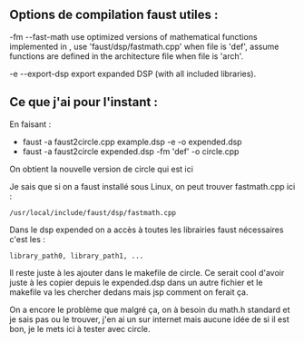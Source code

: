 
## Options de compilation faust utiles :

-fm <file>  --fast-math <file>          use optimized versions of mathematical functions implemented in <file>, use 'faust/dsp/fastmath.cpp' when file is 'def', assume functions are defined in the architecture file when file is 'arch'.

 -e        --export-dsp                  export expanded DSP (with all included libraries).
 
## Ce que j'ai pour l'instant :

En faisant :

* faust -a faust2circle.cpp example.dsp -e -o expended.dsp
* faust -a faust2circle expended.dsp -fm 'def' -o circle.cpp

On obtient la nouvelle version de circle qui est ici

Je sais que si on a faust installé sous Linux, on peut trouver fastmath.cpp ici :

    /usr/local/include/faust/dsp/fastmath.cpp

Dans le dsp expended on a accès à toutes les librairies faust nécessaires c'est les :

    library_path0, library_path1, ...

Il reste juste à les ajouter dans le makefile de circle.
Ce serait cool d'avoir juste à les copier depuis le expended.dsp dans un autre fichier et le makefile va les chercher dedans mais jsp comment on ferait ça.

On a encore le problème que malgré ça, on à besoin du math.h standard et je sais pas ou le trouver, j'en ai un sur internet mais aucune idée de si il est bon, je le mets ici à tester avec circle.
